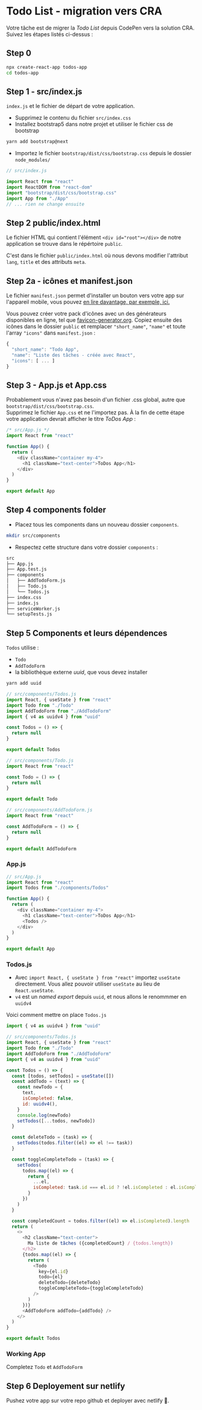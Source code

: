 # Todo List - migration vers CRA

Votre tâche est de migrer la _Todo List_ depuis CodePen vers la solution CRA. Suivez les étapes listés ci-dessus :

## Step 0

```bash
npx create-react-app todos-app
cd todos-app
```

## Step 1 - src/index.js

`index.js` et le fichier de départ de votre application.

- Supprimez le contenu du fichier `src/index.css`
- Installez bootstrap5 dans notre projet et utiliser le fichier css de bootstrap

```bash
yarn add bootstrap@next
```

- Importez le fichier `bootstrap/dist/css/bootstrap.css` depuis le dossier `node_modules/`

```javascript
// src/index.js

import React from "react"
import ReactDOM from "react-dom"
import "bootstrap/dist/css/bootstrap.css"
import App from "./App"
// ... rien ne change ensuite
```

## Step 2 public/index.html

Le fichier HTML qui contient l'élément `<div id="root"></div>` de notre application se trouve dans le répértoire `public`.

C'est dans le fichier `public/index.html` où nous devons modifier l'attribut `lang`, `title` et des attributs `meta`.

## Step 2a - icônes et manifest.json

Le fichier `manifest.json` permet d'installer un bouton vers votre app sur l'appareil mobile, vous pouvez [en lire davantage, par exemple, ici.](https://web.dev/add-manifest-react/)

Vous pouvez créer votre pack d'icônes avec un des générateurs disponibles en ligne, tel que [favicon-generator.org](https://www.favicon-generator.org/).
Copiez ensuite des icônes dans le dossier `public` et remplacer `"short_name"`, `"name"` et toute l'array `"icons"` dans `manifest.json` :

```javascript
{
  "short_name": "Todo App",
  "name": "Liste des tâches - créée avec React",
  "icons": [ ... ]
}
```

## Step 3 - App.js et App.css

Probablement vous n'avez pas besoin d'un fichier .css global, autre que `bootstrap/dist/css/bootstrap.css`.  
Supprimez le fichier `App.css` et ne l'importez pas.
À la fin de cette étape votre application devrait afficher le titre _ToDos App_ :

```javascript
/* src/App.js */
import React from "react"

function App() {
  return (
    <div className="container my-4">
      <h1 className="text-center">ToDos App</h1>
    </div>
  )
}

export default App
```

## Step 4 components folder

- Placez tous les components dans un nouveau dossier `components`.

```bash
mkdir src/components
```

- Respectez cette structure dans votre dossier `components` :

```bash
src
├── App.js
├── App.test.js
├── components
│   ├── AddTodoForm.js
│   ├── Todo.js
│   └── Todos.js
├── index.css
├── index.js
├── serviceWorker.js
└── setupTests.js
```

## Step 5 Components et leurs dépendences

`Todos` utilise :

- `Todo`
- `AddTodoForm`
- la bibliothèque externe _uuid_, que vous devez installer

```bash
yarn add uuid
```

```javascript
// src/components/Todos.js
import React, { useState } from "react"
import Todo from "./Todo"
import AddTodoForm from "./AddTodoForm"
import { v4 as uuidv4 } from "uuid"

const Todos = () => {
  return null
}

export default Todos
```

```javascript
// src/components/Todo.js
import React from "react"

const Todo = () => {
  return null
}

export default Todo
```

```javascript
// src/components/AddTodoForm.js
import React from "react"

const AddTodoForm = () => {
  return null
}

export default AddTodoForm
```

### App.js

```javascript
// src/App.js
import React from "react"
import Todos from "./components/Todos"

function App() {
  return (
    <div className="container my-4">
      <h1 className="text-center">ToDos App</h1>
      <Todos />
    </div>
  )
}

export default App
```

### Todos.js

- Avec `import React, { useState } from "react"` importez `useState` directement. Vous allez pouvoir utiliser `useState` au lieu de `React.useState`.
- `v4` est un _named export_ depuis `uuid`, et nous allons le renommmer en `uuidv4`

Voici comment mettre on place `Todos.js`

```javascript
import { v4 as uuidv4 } from "uuid"
```

```javascript
// src/components/Todos.js
import React, { useState } from "react"
import Todo from "./Todo"
import AddTodoForm from "./AddTodoForm"
import { v4 as uuidv4 } from "uuid"

const Todos = () => {
  const [todos, setTodos] = useState([])
  const addTodo = (text) => {
    const newTodo = {
      text,
      isCompleted: false,
      id: uuidv4(),
    }
    console.log(newTodo)
    setTodos([...todos, newTodo])
  }

  const deleteTodo = (task) => {
    setTodos(todos.filter((el) => el !== task))
  }

  const toggleCompleteTodo = (task) => {
    setTodos(
      todos.map((el) => {
        return {
          ...el,
          isCompleted: task.id === el.id ? !el.isCompleted : el.isCompleted,
        }
      })
    )
  }

  const completedCount = todos.filter((el) => el.isCompleted).length
  return (
    <>
      <h2 className="text-center">
        Ma liste de tâches ({completedCount} / {todos.length})
      </h2>
      {todos.map((el) => {
        return (
          <Todo
            key={el.id}
            todo={el}
            deleteTodo={deleteTodo}
            toggleCompleteTodo={toggleCompleteTodo}
          />
        )
      })}
      <AddTodoForm addTodo={addTodo} />
    </>
  )
}

export default Todos
```

### Working App

Completez `Todo` et `AddTodoForm`

## Step 6 Deployement sur netlify

Pushez votre app sur votre repo github et deployer avec netlify 🚀.
